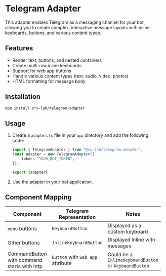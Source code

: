 # Telegram Adapter

This adapter enables Telegram as a messaging channel for your bot, allowing you to create complex, interactive message
layouts with inline keyboards, buttons, and various content types.

## Features

- Render text, buttons, and nested containers
- Create multi-row inline keyboards
- Support for web app buttons
- Handle various content types (text, audio, video, photos)
- HTML formatting for message body

## Installation

```bash
npm install @rx-lab/telegram-adapter
```

## Usage

1. Create a `adapter.ts` file in your `app` directory and add the following code:
    ```typescript
    import { TelegramAdapter } from "@rx-lab/telegram-adapter";
    const adapter = new TelegramAdapter({
        token: "YOUR_BOT_TOKEN",
    });
    
    export {adapter}
    ```

2. Use the adapter in your bot application.

## Component Mapping

| Component                                   | Telegram Representation           | Notes                                                 |
|---------------------------------------------|-----------------------------------|-------------------------------------------------------|
| `menu` buttons                              | `KeyboardButton`                  | Displayed as a custom keyboard                        |
| Other buttons                               | `InlineKeyboardButton`            | Displayed inline with messages                        |
| CommandButton with command starts with http | `Button` with `web_app` attribute | Could be a `InlineKeyboardButton` or `KeyboardButton` |

